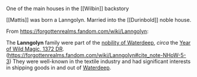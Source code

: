 One of the main houses in the [[Wilbin]] backstory

[[Mattis]] was born a Lanngolyn. Married into the [[Durinbold]] noble house.

From https://forgottenrealms.fandom.com/wiki/Lanngolyn:

The **Lanngolyn** family were part of the [nobility of Waterdeep](https://forgottenrealms.fandom.com/wiki/Nobility_of_Waterdeep "Nobility of Waterdeep"), _circa_ the [Year of Wild Magic, 1372 DR](https://forgottenrealms.fandom.com/wiki/1372_DR "1372 DR").(https://forgottenrealms.fandom.com/wiki/Lanngolyn#cite_note-NHoW-5-3) They were well-known in the textile industry and had significant interests in shipping goods in and out of [Waterdeep](https://forgottenrealms.fandom.com/wiki/Waterdeep "Waterdeep").